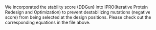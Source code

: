 We incorporated the stability score (DDGun) into IPRO(Iterative Protein Redesign and Optimization) to prevent destabilizing mutations (negative score) from being selected at the design positions. Please check out the corresponding equations in the file above.

